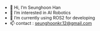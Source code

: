- 👋 Hi, I’m Seunghoon Han
- 👀 I’m interested in AI Robotics
- 🌱 I’m currently using ROS2 for developing
- 📫 contact : seunghoonkr.12@gmail.com
<!---
- 💞️ I’m looking to collaborate on ...
 ...


Seunghoon-kr/Seunghoon-kr is a ✨ special ✨ repository because its `README.md` (this file) appears on your GitHub profile.
You can click the Preview link to take a look at your changes.
--->
